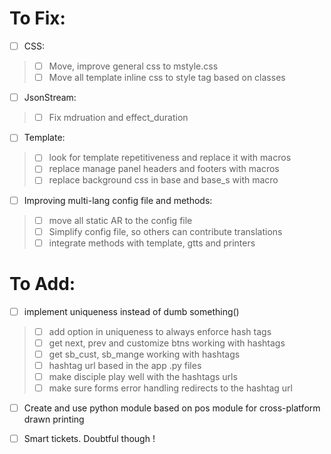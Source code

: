 # To Fix:

- [ ] CSS:
> - [ ] Move, improve general css to mstyle.css
> - [ ] Move all template inline css to style tag based on classes

- [ ] JsonStream:
> - [ ] Fix mdruation and effect_duration 

- [ ] Template:
> - [ ] look for template repetitiveness and replace it with macros
> - [ ] replace manage panel headers and footers with macros
> - [ ] replace background css in base and base_s with macro

- [ ] Improving multi-lang config file and methods:
> - [ ] move all static AR to the config file
> - [ ] Simplify config file, so others can contribute translations
> - [ ] integrate methods with template, gtts and printers

# To Add:

- [ ] implement uniqueness instead of dumb something()
> - [ ] add option in uniqueness to always enforce hash tags
> - [ ] get next, prev and customize btns working with hashtags
> - [ ] get sb_cust, sb_mange working with hashtags
> - [ ] hashtag url based in the app .py files
> - [ ] make disciple play well with the hashtags urls
> - [ ] make sure forms error handling redirects to the hashtag url

- [ ] Create and use python module based on pos module for cross-platform drawn printing

- [ ] Smart tickets. Doubtful though !